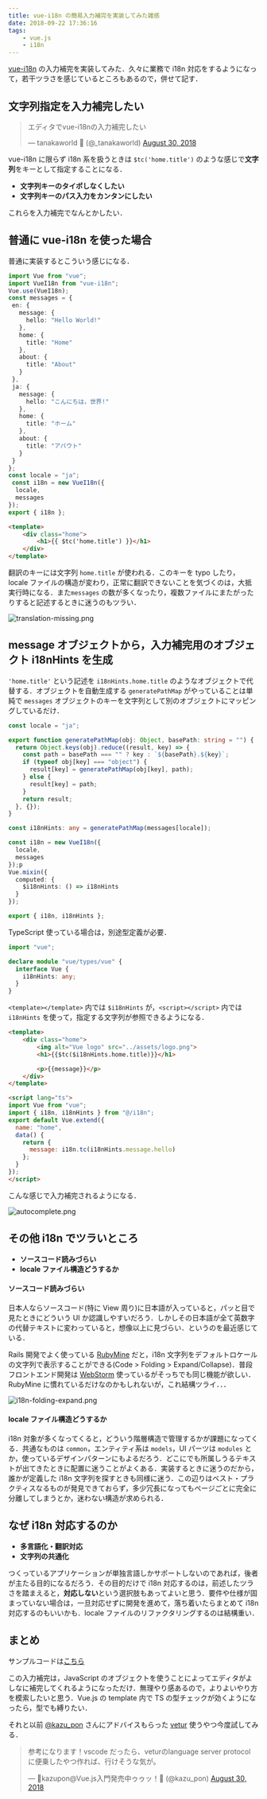 ```yaml
---
title: vue-i18n の簡易入力補完を実装してみた雑感
date: 2018-09-22 17:36:16
tags:
	- vue.js
	- i18n
---
```


[vue-i18n](https://github.com/kazupon/vue-i18n) の入力補完を実装してみた．久々に業務で i18n 対応をするようになって，若干ツラさを感じているところもあるので，併せて記す．


## 文字列指定を入力補完したい

<blockquote class="twitter-tweet" data-lang="en"><p lang="ja" dir="ltr">エディタでvue-i18nの入力補完したい</p>&mdash; tanakaworld 🧢 (@_tanakaworld) <a href="https://twitter.com/_tanakaworld/status/1035123237095583744?ref_src=twsrc%5Etfw">August 30, 2018</a></blockquote>

vue-i18n に限らず i18n 系を扱うときは `$tc('home.title')` のような感じで**文字列**をキーとして指定することになる．

- **文字列キーのタイポしなくしたい**
- **文字列キーのパス入力をカンタンにしたい**

これらを入力補完でなんとかしたい．


## 普通に vue-i18n を使った場合


普通に実装するとこういう感じになる．

```ts
import Vue from "vue";
import VueI18n from "vue-i18n";
Vue.use(VueI18n);
const messages = {
 en: {
   message: {
     hello: "Hello World!"
   },
   home: {
     title: "Home"
   },
   about: {
     title: "About"
   }
 },
 ja: {
   message: {
     hello: "こんにちは，世界!"
   },
   home: {
     title: "ホーム"
   },
   about: {
     title: "アバウト"
   }
 }
};
const locale = "ja";
 const i18n = new VueI18n({
  locale,
  messages
});
export { i18n };
```

```html
<template>
    <div class="home">
        <h1>{{ $tc('home.title') }}</h1>
    </div>
</template>
```

翻訳のキーには文字列 `home.title` が使われる．このキーを typo したり，locale ファイルの構造が変わり，正常に翻訳できないことを気づくのは，大抵実行時になる．また`messages` の数が多くなったり，複数ファイルにまたがったりすると記述するときに迷うのもツラい．

![translation-missing.png](translation-missing.png 'translation-missing.png')




## message オブジェクトから，入力補完用のオブジェクト i18nHints を生成

`'home.title'` という記述を `i18nHints.home.title` のようなオブジェクトで代替する．オブジェクトを自動生成する `generatePathMap` がやっていることは単純で `messages` オブジェクトのキーを文字列として別のオブジェクトにマッピングしているだけ．


```ts
const locale = "ja";

export function generatePathMap(obj: Object, basePath: string = "") {
  return Object.keys(obj).reduce((result, key) => {
    const path = basePath === "" ? key : `${basePath}.${key}`;
    if (typeof obj[key] === "object") {
      result[key] = generatePathMap(obj[key], path);
    } else {
      result[key] = path;
    }
    return result;
  }, {});
}

const i18nHints: any = generatePathMap(messages[locale]);

const i18n = new VueI18n({
  locale,
  messages
});p
Vue.mixin({
  computed: {
    $i18nHints: () => i18nHints
  }
});

export { i18n, i18nHints };
```

TypeScript 使っている場合は，別途型定義が必要．


```ts
import "vue";

declare module "vue/types/vue" {
  interface Vue {
    i18nHints: any;
  }
}

```

`<template></template>` 内では `$i18nHints` が，`<script></script>` 内では `i18nHints` を使って，指定する文字列が参照できるようになる．

```html
<template>
    <div class="home">
        <img alt="Vue logo" src="../assets/logo.png">
        <h1>{{$tc($i18nHints.home.title)}}</h1>

        <p>{{message}}</p>
    </div>
</template>

<script lang="ts">
import Vue from "vue";
import { i18n, i18nHints } from "@/i18n";
export default Vue.extend({
  name: "home",
  data() {
    return {
      message: i18n.tc(i18nHints.message.hello)
    };
  }
});
</script>
```

こんな感じで入力補完されるようになる．

![autocomplete.png](autocomplete.png 'autocomplete.png')

## その他 i18n でツラいところ

- **ソースコード読みづらい**
- **locale ファイル構造どうするか**


#### ソースコード読みづらい

日本人ならソースコード(特に View 周り)に日本語が入っていると，パッと目で見たときにどういう UI か認識しやすいだろう．しかしその日本語が全て英数字の代替テキストに変わっていると，想像以上に見づらい．というのを最近感じている．

Rails 開発でよく使っている [RubyMine](https://www.jetbrains.com/ruby/) だと，i18n 文字列をデフォルトロケールの文字列で表示することができる(Code > Folding > Expand/Collapse)．普段フロントエンド開発は [WebStorm](https://www.jetbrains.com/webstorm/) 使っているがそっちでも同じ機能が欲しい．RubyMine に慣れているだけなのかもしれないが，これ結構ツライ．．．

![i18n-folding-expand.png](i18n-folding-expand.png 'i18n-folding-expand.png')


#### locale ファイル構造どうするか

i18n 対象が多くなってくると，どういう階層構造で管理するかが課題になってくる．共通なものは `common`，エンティティ系は `models`，UI パーツは `modules` とか，使っているデザインパターンにもよるだろう．どこにでも所属しうるテキストが出てきたときに配置に迷うことがよくある．実装するときに迷うのだから，誰かが定義した i18n 文字列を探すときも同様に迷う．この辺りはベスト・プラクティスなるものが発見できておらず，多少冗長になってもページごとに完全に分離してしまうとか，迷わない構造が求められる．


## なぜ i18n 対応するのか

- **多言語化・翻訳対応**
- **文字列の共通化**

つくっているアプリケーションが単独言語しかサポートしないのであれば，後者が主たる目的になるだろう．その目的だけで i18n 対応するのは，前述したツラさを踏まえると，**対応しない**という選択肢もあってよいと思う．要件や仕様が固まっていない場合は，一旦対応せずに開発を進めて，落ち着いたらまとめて i18n 対応するのもいいかも．locale ファイルのリファクタリングするのは結構重い．


## まとめ

サンプルコードは[こちら](https://github.com/tanakaworld/vue-i18n-autocompletion)

この入力補完は，JavaScript のオブジェクトを使うことによってエディタがよしなに補完してくれるようになっただけ．無理やり感あるので，よりよいやり方を模索したいと思う．Vue.js の template 内で TS の型チェックが効くようになったら，型でも縛りたい．

それと以前 [@kazu_pon](https://twitter.com/kazu_pon) さんにアドバイスもらった [vetur](https://github.com/vuejs/vetur) 使うやつ今度試してみる．

<blockquote class="twitter-tweet" data-lang="en"><p lang="ja" dir="ltr">参考になります！vscode だったら、veturのlanguage server protocol に便乗したやつ作れば、行けそうな気が。</p>&mdash; 🐤kazupon@Vue.js入門発売中ゥゥッ！🐤 (@kazu_pon) <a href="https://twitter.com/kazu_pon/status/1035124213563056128?ref_src=twsrc%5Etfw">August 30, 2018</a></blockquote>


<script async src="https://platform.twitter.com/widgets.js" charset="utf-8"></script>
